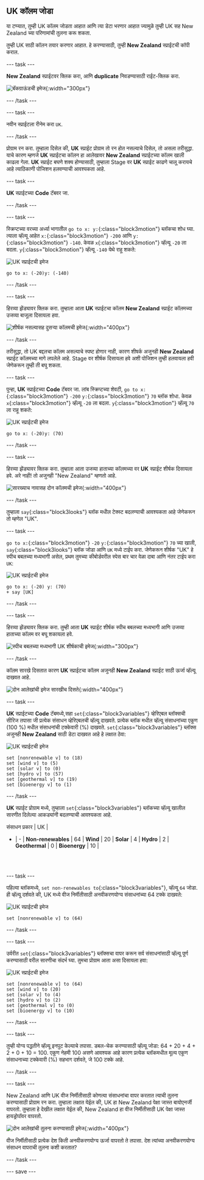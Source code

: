 ## UK कॉलम जोडा

या टप्प्यात, तुम्ही UK कॉलम जोडता आहात आणि त्या डेटा भरणार आहात ज्यामुळे तुम्ही UK सह New Zealand च्या परिणामांची तुलना करू शकता.

तुम्ही UK साठी कॉलन तयार करणार आहात. हे करण्यासाठी, तुम्ही **New Zealand** स्प्राईटची कॉपी कराल.

--- task ---

**New Zealand** स्प्राईटवर क्लिक करा, आणि **duplicate** निवडण्यासाठी राईट-क्लिक करा.

![बॅकग्राऊंडची इमेज](images/electricity-copy-sprite.png){:width="300px"}

--- /task ---

--- task ---

नवीन स्प्राईटला रीनेम करा `UK`.

--- /task ---

प्रोग्राम रन करा. तुम्हाला दिसेल की, **UK** स्प्राईट प्रोग्राम तो रन होत नसल्याचे दिसेल, तो असला तरीसुद्धा. याचे कारण म्हणजे **UK** स्प्राईटचा कॉलन हा आलेखावर **New Zealand** स्प्राईटच्या कॉलम खाली काढला गेला. **UK** स्प्राईट बघणे शक्य होण्यासाठी, तुम्हाला Stage वर **UK** स्प्राईट काढणे चालू करायचे आहे त्याठिकाणी पोजिशन हलवण्याची आवश्यकता आहे.

--- task ---

**UK** स्प्राईटच्या **Code** टॅबवर जा.

--- /task ---

--- task ---

स्क्रिप्टच्या वरच्या अर्ध्या भागातील `go to x: y:`{:class="block3motion"} ब्लॉकचा शोध घ्या. त्याला व्हॅल्यू आहेत `x:`{:class="block3motion"} `-200` आणि `y:`{:class="block3motion"} `-140`. केवळ `x`{:class="block3motion"} व्हॅल्यू `-20` ला बदला. `y`{:class="block3motion"} व्हॅल्यू `-140` येथे राहू शकते:

![UK स्प्राईटची इमेज](images/UK-sprite.png)

```blocks3
go to x: (-20)y: (-140)
```

--- /task ---

--- task ---

हिरव्या झेंड्यावर क्लिक करा. तुम्हाला आता **UK** स्प्राईटचा कॉलम **New Zealand** स्प्राईट कॉलमच्या उजव्या बाजूला दिसायला हवा.

![शीर्षक नसल्यासह दुसऱ्या कॉलमची इमेज](images/electricity-second-column-no-title.png){:width="400px"}

--- /task ---

तरीसुद्धा, तो UK बद्दलचा कॉलम असल्याचे स्पष्ट होणार नाही, कारण शीषर्क अजुनही **New Zealand** स्प्राईट कॉलमच्या मागे लपलेले आहे. Stage वर शीर्षक दिसायला हवे अशी पोजिशन तुम्ही हलवायला हवी जेणेकरून तुम्ही ती बघु शकता.

--- task ---

पुन्हा, **UK** स्प्राईटच्या **Code** टॅबवर जा. लांब स्क्रिप्टच्या शेवटी, `go to x:`{:class="block3motion"} `-200` `y:`{:class="block3motion"} `70` ब्लॉक शोधा. केवळ `x`{:class="block3motion"} व्हॅल्यू `-20` ला बदला. `y`{:class="block3motion"} व्हॅल्यू `70` ला राहू शकते:

![UK स्प्राईटची इमेज](images/UK-sprite.png)

```blocks3
go to x: (-20)y: (70)
```

--- /task ---

--- task ---

हिरव्या झेंड्यावर क्लिक करा. तुम्हाला आता उजव्या हाताच्या कॉलमच्या वर **UK** स्प्राईट शीर्षक दिसायला हवे. अरे नाही! तो अजुनही "New Zealand" म्हणतो आहे.

![सारख्याच नावासह दोन कॉलमची इमेज](images/electricity-two-columns-same-name.png){:width="400px"}

--- /task ---

तुम्हाला `say`{:class="block3looks"} ब्लॉक मधील टेक्स्ट बदलण्याची आवश्यकता आहे जेणेकरून तो म्हणेल "UK".

--- task ---

`go to x:`{:class="block3motion"} `-20` `y:`{:class="block3motion"} `70` च्या खाली, `say`{:class="block3looks"} ब्लॉक जोडा आणि `UK` मध्ये टाईप करा. जेणेकरून शीर्षक "UK" हे स्पीच बबलच्या मध्यभागी असेल, प्रथम तुमच्या कीबोर्डवरील स्पेस बार चार वेळा दाबा आणि नंतर टाईप करा `UK`:

![UK स्प्राईटची इमेज](images/UK-sprite.png)

```blocks3
go to x: (-20) y: (70)
+ say [UK]
```
--- /task ---

--- task ---

हिरव्या झेंड्यावर क्लिक करा. तुम्ही आता **UK** स्प्राईट शीर्षक स्पीच बबलच्या मध्यभागी आणि उजव्या हाताच्या कॉलम वर बघू शकायला हवे.

![स्पीच बबलच्या मध्यभागी UK शीर्षकाची इमेज](images/electricity-title-in-centre-of-bubble.png){:width="300px"}

--- /task ---

कॉलम सारखे दिसतात कारण **UK** स्प्राईटचा कॉलम अजुनही **New Zealand** स्प्राईट साठी ऊर्जा व्हॅल्यू दाखवत आहे.

![दोन आलेखांची इमेज सारखीच दिसते](images/electricity-two-graphs-look-same.png){:width="400px"}

--- task ---

**UK** स्प्राईटच्या **Code** टॅबमध्ये,सहा `set`{:class="block3variables"} व्हेरिएबल ब्लॉक्सची सीरिज तपासा जी प्रत्येक संसाधन व्हेरिएबलची व्हॅल्यू दाखवते. प्रत्येक ब्लॉक मधील व्हॅल्यू संसाधनांच्या एकूण (100 %) मधील संसाधनांची टक्केवारी (%) दाखवते. `set`{:class="block3variables"} ब्लॉक्स अजुनही **New Zealand** साठी डेटा दाखवत आहे हे लक्षात ठेवा:

![UK स्प्राईटची इमेज](images/UK-sprite.png)

```blocks3
set [nonrenewable v] to (18)
set [wind v] to (5)
set [solar v] to (0)
set [hydro v] to (57)
set [geothermal v] to (19)
set [bioenergy v] to (1)
```
--- /task ---

**UK** स्प्राईट प्रोग्राम मध्ये, तुम्हाला `set`{:class="block3variables"} ब्लॉकच्या व्हॅल्यू खालील सारणीत दिलेल्या आकड्यांनी बदलण्याची आवश्यकता आहे.

संसाधन प्रकार | UK |
- | - |
**Non-renewables** | 64 |
**Wind** | 20 |
**Solar** | 4 |
**Hydro** | 2 |
**Geothermal** | 0 |
**Bioenergy** | 10 |

<br/><br/>

--- task ---

पहिल्या ब्लॉकमध्ये, `set non-renewables to`{:class="block3variables"}, व्हॅल्यू `64` जोडा. ही व्हॅल्यू दर्शवते की, UK मध्ये वीज निर्मीतीसाठी अनवीकरणयोग्य संसाधनांच्या 64 टक्के दाखवते:

![UK स्प्राईटची इमेज](images/UK-sprite.png)

```blocks3
set [nonrenewable v] to (64)
```

--- /task ---

--- task ---

उर्वरीत `set`{:class="block3variables"} ब्लॉक्सचा वापर करून सर्व संसाधनांसाठी व्हॅल्यू पूर्ण करण्यासाठी वरील सारणीचा संदर्भ घ्या. तुमचा प्रोग्राम आता असा दिसायला हवा:

![UK स्प्राईटची इमेज](images/UK-sprite.png)

```blocks3
set [nonrenewable v] to (64)
set [wind v] to (20)
set [solar v] to (4)
set [hydro v] to (2)
set [geothermal v] to (0)
set [bioenergy v] to (10)
```

--- /task ---

--- task ---

तुम्ही योग्य पद्धतीने व्हॅल्यू इनपुट केल्याचे तपासा. डबल-चेक करण्यासाठी व्हॅल्यू जोडा: 64 + 20 + 4 + 2 + 0 + 10 = 100. एकूण नेहमी 100 असणे आवश्यक आहे कारण प्रत्येक ब्लॉकमधील मूल्य एकूण संसाधनाच्या टक्केवारी (%) सहभाग दर्शवते, जे 100 टक्के आहे.

--- /task ---

--- task ---

New Zealand आणि UK वीज निर्मीतीसाठी कोणत्या संसाधनांचा वापर करतात त्याची तुलना करण्यासाठी प्रोग्राम रन करा. तुम्हाला लक्षात येईल की, UK हा New Zealand पेक्षा जास्त बायोएनर्जी वापरतो. तुम्हाला हे देखील लक्षात येईल की, New Zealand हा वीज निर्मीतीसाठी UK पेक्षा जास्त हायड्रोपॉवर वापरतो.

![दोन आलेखांची तुलना करण्यासाठी इमेज](images/electricity-compare-two-graphs.png){:width="400px"}

वीज निर्मीतीसाठी प्रत्येक देश किती अनवीकरणयोग्य ऊर्जा वापरतो ते तपासा. देश त्यांच्या अनवीकरणयोग्य संसाधन वापराची तुलना कशी करतात?

--- /task ---

--- save ---
